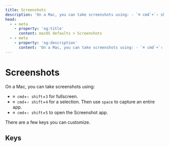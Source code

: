 ```yaml
---
title: Screenshots
description: 'On a Mac, you can take screenshots using: - `⌘ cmd`+`⇧ shift`+`3` for fullscreen. - `⌘ cmd`+`⇧ shift`+`4` for a selection. Then use `space` to capture an entire app. - `⌘ cmd`+`⇧ shift`+`5` to open the Screenshot app. There are a few keys you can customize.'
head:
  - - meta
    - property: 'og:title'
      content: macOS defaults > Screenshots
  - - meta
    - property: 'og:description'
      content: 'On a Mac, you can take screenshots using: - `⌘ cmd`+`⇧ shift`+`3` for fullscreen. - `⌘ cmd`+`⇧ shift`+`4` for a selection. Then use `space` to capture an entire app. - `⌘ cmd`+`⇧ shift`+`5` to open the Screenshot app. There are a few keys you can customize.'
---
```


<script setup>
import FolderTableOfContents from '../../components/FolderTableOfContents.vue'
</script>

# Screenshots

On a Mac, you can take screenshots using:

- `⌘ cmd`+`⇧ shift`+`3` for fullscreen.
- `⌘ cmd`+`⇧ shift`+`4` for a selection. Then use `space` to capture an entire app.
- `⌘ cmd`+`⇧ shift`+`5` to open the Screenshot app.

There are a few keys you can customize.

## Keys

<FolderTableOfContents />
